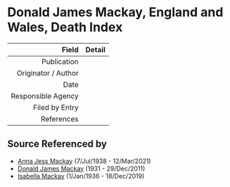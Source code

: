 ﻿---
layout: page
permalink: /sources/s84402844
---

# Donald James Mackay, England and Wales, Death Index

Field | Detail
---:|:---
Publication | 
Originator / Author | 
Date | 
Responsible Agency | 
Filed by Entry | 
References | 

## Source Referenced by

* [Anna Jess Mackay](../people/@41265374@-anna-jess-mackay-b1938-7-7-d2021-3-12.md) (7/Jul/1938 - 12/Mar/2021)
* [Donald James Mackay](../people/@43065376@-donald-james-mackay-b1931-d2011-12-29.md) (1931 - 29/Dec/2011)
* [Isabella Mackay](../people/@25303611@-isabella-mackay-b1936-1-1-d2019-12-18.md) (1/Jan/1936 - 18/Dec/2019)

